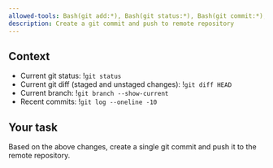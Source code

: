 ```yaml
---
allowed-tools: Bash(git add:*), Bash(git status:*), Bash(git commit:*), Bash(git push:*)
description: Create a git commit and push to remote repository
---
```


## Context

- Current git status: !`git status`
- Current git diff (staged and unstaged changes): !`git diff HEAD`
- Current branch: !`git branch --show-current`
- Recent commits: !`git log --oneline -10`

## Your task

Based on the above changes, create a single git commit and push it to the remote repository.
